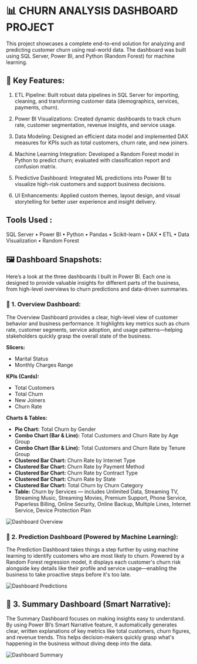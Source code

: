 
# 📊 CHURN ANALYSIS DASHBOARD PROJECT

This project showcases a complete end-to-end solution for analyzing and predicting customer churn using real-world data. 
The dashboard was built using SQL Server, Power BI, and Python (Random Forest) for machine learning.

## 🔧 Key Features:

1) ETL Pipeline: Built robust data pipelines in SQL Server for importing, cleaning, and transforming customer data (demographics, services, payments, churn).

2) Power BI Visualizations: Created dynamic dashboards to track churn rate, customer segmentation, revenue insights, and service usage.

3) Data Modeling: Designed an efficient data model and implemented DAX measures for KPIs such as total customers, churn rate, and new joiners.

4) Machine Learning Integration: Developed a Random Forest model in Python to predict churn; evaluated with classification report and confusion matrix.

5) Predictive Dashboard: Integrated ML predictions into Power BI to visualize high-risk customers and support business decisions.

6) UI Enhancements: Applied custom themes, layout design, and visual storytelling for better user experience and insight delivery.

## Tools Used :

SQL Server • Power BI • Python • Pandas • Scikit-learn • DAX • ETL • Data Visualization • Random Forest


## 🖼️ Dashboard Snapshots:

Here’s a look at the three dashboards I built in Power BI. Each one is designed to provide valuable insights for different parts of the business, from high-level overviews to churn predictions and data-driven summaries.

### 📍 1. Overview Dashboard:


The Overview Dashboard provides a clear, high-level view of customer behavior and business performance. It highlights key metrics such as churn rate, customer segments, service adoption, and usage patterns—helping stakeholders quickly grasp the overall state of the business.

**Slicers:**
- Marital Status
- Monthly Charges Range

**KPIs (Cards):**
- Total Customers
- Total Churn
- New Joiners
- Churn Rate

**Charts & Tables:**
- **Pie Chart:** Total Churn by Gender
- **Combo Chart (Bar & Line):** Total Customers and Churn Rate by Age Group
- **Combo Chart (Bar & Line):** Total Customers and Churn Rate by Tenure Group
- **Clustered Bar Chart:** Churn Rate by Internet Type
- **Clustered Bar Chart:** Churn Rate by Payment Method
- **Clustered Bar Chart:** Churn Rate by Contract Type
- **Clustered Bar Chart:** Churn Rate by State
- **Clustered Bar Chart:** Total Churn by Churn Category
- **Table:** Churn by Services — includes Unlimited Data, Streaming TV, Streaming Music, Streaming Movies, Premium Support, Phone Service, Paperless Billing, Online Security, Online Backup, Multiple Lines, Internet Service, Device Protection Plan

![Dashboard Overview](https://github.com/user-attachments/assets/f37516ec-4fa5-4331-a2f0-e17b8e498b1d)


### 📍 2. Prediction Dashboard (Powered by Machine Learning):


The Prediction Dashboard takes things a step further by using machine learning to identify customers who are most likely to churn. Powered by a Random Forest regression model, it displays each customer's churn risk alongside key details like their profile and service usage—enabling the business to take proactive steps before it's too late.


![Dashboard Predictions](https://github.com/user-attachments/assets/cacbc646-04a2-4ca3-bcce-3a9b7877a4a7)


## 📍 3. Summary Dashboard (Smart Narrative):


The Summary Dashboard focuses on making insights easy to understand. By using Power BI’s Smart Narrative feature, it automatically generates clear, written explanations of key metrics like total customers, churn figures, and revenue trends. This helps decision-makers quickly grasp what's happening in the business without diving deep into the data.

![Dashboard Summary](https://github.com/user-attachments/assets/5a8bf1dc-07df-4cdb-acb4-5a457461e0fb)
